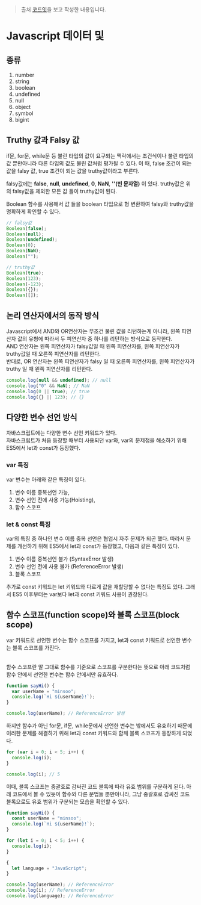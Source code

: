 > 출처 [코드잇](https://www.codeit.kr/)을 보고 작성한 내용입니다.

# Javascript 데이터 및 

## 종류

1. number
2. string
3. boolean
4. undefined
5. null
6. object
7. symbol
8. bigint

## Truthy 값과 Falsy 값

if문, for문, while문 등 불린 타입의 값이 요구되는 맥락에서는 조건식이나 불린 타입의 값 뿐만아니라 다른 타입의 값도 불린 값처럼 평가될 수 있다.
이 때, false 조건이 되는 값을 falsy 값, true 조건이 되는 값을 truthy값이라고 부른다.

falsy값에는 **false**, **null**, **undefined**, **0**, **NaN**, **''(빈 문자열)** 이 있다.
truthy값은 위의 falsy값을 제외한 모든 값 들이 truthy값이 된다.

Boolean 함수를 사용해서 값 들을 boolean 타입으로 형 변환하여 falsy와 truthy값을 명확하게 확인할 수 있다.

```javascript
// falsy값
Boolean(false);
Boolean(null);
Boolean(undefined);
Boolean(0);
Boolean(NaN);
Boolean("");

// truthy값
Boolean(true);
Boolean(123);
Boolean(-123);
Boolean({});
Boolean([]);
```

## 논리 연산자에서의 동작 방식

Javascript에서 AND와 OR연산자는 무조건 불린 값을 리턴하는게 아니라, 왼쪽 피연산자 값의 유형에 따라서 두 피연산자 중 하나를 리턴하는 방식으로 동작한다.
<br/>
AND 연산자는 왼쪽 피연산자가 falsy값일 때 왼쪽 피연산자를, 왼쪽 피연산자가 truthy값일 때 오른쪽 피연산자를 리턴한다.
<br/>
반대로, OR 연산자는 왼쪽 피연산자가 falsy 일 때 오른쪽 피연산자를, 왼쪽 피연산자가 truthy 일 때 왼쪽 피연산자를 리턴한다.

```javascript
console.log(null && undefined); // null
console.log("0" && NaN); // NaN
console.log(0 || true); // true
console.log({} || 123); // {}
```

## 다양한 변수 선언 방식

자바스크립트에는 다양한 변수 선언 키워드가 있다.
<br/>
자바스크립트가 처음 등장할 때부터 사용되던 var와, var의 문제점을 해소하기 위해 ES5에서 let과 const가 등장했다.

### var 특징

var 변수는 아래와 같은 특징이 있다.

1. 변수 이름 중복선언 가능,
2. 변수 선언 전에 사용 가능(Hoisting),
3. 함수 스코프

### let & const 특징

var의 특징 중 하나인 변수 이름 중복 선언은 협업시 자주 문제가 되곤 했다. 따라서 문제를 개선하기 위해 ES5에서 let과 const가 등장했고, 다음과 같은 특징이 있다.

1. 변수 이름 중복선언 불가 (SyntaxError 발생)
2. 변수 선언 전에 사용 불가 (ReferenceError 발생)
3. 블록 스코프

추가로 const 키워드는 let 키워드와 다르게 값을 재할당할 수 없다는 특징도 있다. 그래서 ES5 이후부터는 var보다 let과 const 키워드 사용이 권장된다.

## 함수 스코프(function scope)와 블록 스코프(block scope)

var 키워드로 선언한 변수는 함수 스코프를 가지고, let과 const 키워드로 선언한 변수는 블록 스코프를 가진다.

<br/>
함수 스코프란 말 그대로 함수를 기준으로 스코프를 구분한다는 뜻으로 아래 코드처럼 함수 안에서 선언한 변수는 함수 안에서만 유효하다.

```javascript
function sayHi() {
  var userName = "minsoo";
  console.log(`Hi ${userName}!`);
}

console.log(userName); // ReferenceError 발생
```

하지만 함수가 아닌 for문, if문, while문에서 선언한 변수는 밖에서도 유효하기 때문에 이러한 문제를 해결하기 위해 let과 const 키워드와 함께 블록 스코프가 등장하게 되었다.

```javascript
for (var i = 0; i < 5; i++) {
  console.log(i);
}

console.log(i); // 5
```

이때, 블록 스코프는 중괄호로 감싸진 코드 블록에 따라 유효 범위를 구분하게 된다. 아래 코드에서 볼 수 있듯이 함수와 다른 문법들 뿐만아니라, 그냥 중괄호로 감싸진 코드 블록으로도 유효 범위가 구분되는 모습을 확인할 수 있다.

```javascript
function sayHi() {
  const userName = "minsoo";
  console.log(`Hi ${userName}!`);
}

for (let i = 0; i < 5; i++) {
  console.log(i);
}

{
  let language = "JavaScript";
}

console.log(userName); // ReferenceError
console.log(i); // ReferenceError
console.log(language); // ReferenceError
```

